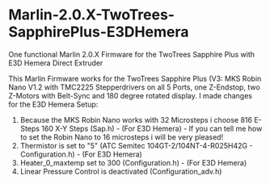 # Marlin-2.0.X-TwoTrees-SapphirePlus-E3DHemera
One functional Marlin 2.0.X Firmware for the TwoTrees Sapphire Plus with E3D Hemera Direct Extruder

This Marlin Firmware works for the TwoTrees Sapphire Plus (V3: MKS Robin Nano V1.2 with TMC2225 Stepperdrivers on all 5 Ports, one Z-Endstop, two Z-Motors with Belt-Sync and 180 degree rotated display.
I made changes for the E3D Hemera Setup:
1. Because the MKS Robin Nano works with 32 Microsteps i choose 816 E-Steps 160 X-Y Steps (Sap.h) - (For E3D Hemera) - If you can tell me how to set the Robin Nano to 16 microsteps i will be very pleased!
2. Thermistor is set to "5" (ATC Semitec 104GT-2/104NT-4-R025H42G - Configuration.h) - (For E3D Hemera)
3. Heater_0_maxtemp set to 300 (Configuration.h) - (For E3D Hemera)
4. Linear Pressure Control is deactivated (Configuration_adv.h)
